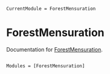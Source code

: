 ```@meta
CurrentModule = ForestMensuration
```

# ForestMensuration

Documentation for [ForestMensuration](https://github.com/marcosdanieldasilva/ForestMensuration.jl).

```@index
```

```@autodocs
Modules = [ForestMensuration]
```
